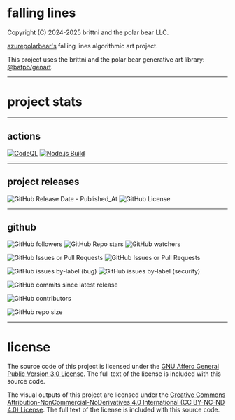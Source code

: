 # falling lines

Copyright (C) 2024-2025 brittni and the polar bear LLC.

[azurepolarbear's](https://github.com/azurepolarbear) falling lines algorithmic art project.

This project uses the brittni and the polar bear generative art
library: [@batpb/genart](https://www.npmjs.com/package/@batpb/genart).

----

# project stats

----

## actions

[![CodeQL](https://github.com/azurepolarbear/falling-lines/actions/workflows/codeql.yml/badge.svg)](https://github.com/azurepolarbear/falling-lines/actions/workflows/codeql.yml)
[![Node.js Build](https://github.com/azurepolarbear/falling-lines/actions/workflows/node-js.yml/badge.svg)](https://github.com/azurepolarbear/falling-lines/actions/workflows/node-js.yml)

----

## project releases

![GitHub Release Date - Published_At](https://img.shields.io/github/release-date/azurepolarbear/falling-lines)
![GitHub License](https://img.shields.io/github/license/azurepolarbear/falling-lines)

----

## github

![GitHub followers](https://img.shields.io/github/followers/azurepolarbear)
![GitHub Repo stars](https://img.shields.io/github/stars/azurepolarbear/falling-lines)
![GitHub watchers](https://img.shields.io/github/watchers/azurepolarbear/falling-lines)

![GitHub Issues or Pull Requests](https://img.shields.io/github/issues/azurepolarbear/falling-lines)
![GitHub Issues or Pull Requests](https://img.shields.io/github/issues-pr/azurepolarbear/falling-lines)

![GitHub issues by-label (bug)](https://img.shields.io/github/issues/azurepolarbear/falling-lines/bug?color=red)
![GitHub issues by-label (security)](https://img.shields.io/github/issues/azurepolarbear/falling-lines/security?color=red)

![GitHub commits since latest release](https://img.shields.io/github/commits-since/azurepolarbear/falling-lines/latest)

![GitHub contributors](https://img.shields.io/github/contributors-anon/azurepolarbear/falling-lines)

![GitHub repo size](https://img.shields.io/github/repo-size/azurepolarbear/falling-lines)

----

# license

The source code of this project is licensed under the
[GNU Affero General Public Version 3.0 License](https://www.gnu.org/licenses/agpl-3.0.en.html).
The full text of the license is included with this source code.

The visual outputs of this project are licensed under the
[Creative Commons Attribution-NonCommercial-NoDerivatives 4.0 International (CC BY-NC-ND 4.0) License](https://creativecommons.org/licenses/by-nc-nd/4.0/).
The full text of the license is included with this source code.
